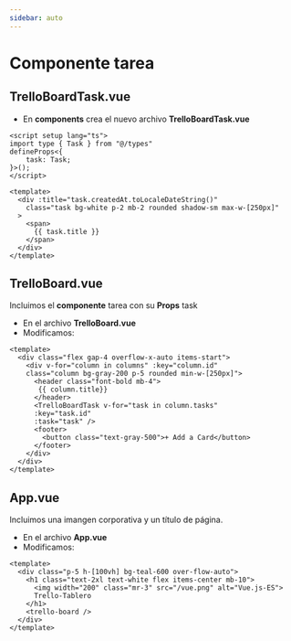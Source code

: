 ```yaml
---
sidebar: auto
---
```



# Componente tarea

## TrelloBoardTask.vue

- En **components** crea el nuevo archivo **TrelloBoardTask.vue**

```vue
<script setup lang="ts">
import type { Task } from "@/types"
defineProps<{
    task: Task;
}>();   
</script>

<template>
  <div :title="task.createdAt.toLocaleDateString()"
    class="task bg-white p-2 mb-2 rounded shadow-sm max-w-[250px]"
  >
    <span>
      {{ task.title }}
    </span>
  </div>
</template>
```
## TrelloBoard.vue

Incluimos el **componente** tarea con su **Props** task

- En el archivo **TrelloBoard.vue**
- Modificamos:

```vue
<template>
  <div class="flex gap-4 overflow-x-auto items-start">
    <div v-for="column in columns" :key="column.id" 
    class="column bg-gray-200 p-5 rounded min-w-[250px]">
      <header class="font-bold mb-4">
       {{ column.title}} 
      </header>
      <TrelloBoardTask v-for="task in column.tasks" 
      :key="task.id" 
      :task="task" />
      <footer>
        <button class="text-gray-500">+ Add a Card</button>
      </footer>
    </div>
  </div>  
</template>
```

## App.vue

Incluimos una imangen corporativa y un título de página.

- En el archivo **App.vue**
- Modificamos:

```vue
<template>
  <div class="p-5 h-[100vh] bg-teal-600 over-flow-auto">  
    <h1 class="text-2xl text-white flex items-center mb-10">
      <img width="200" class="mr-3" src="/vue.png" alt="Vue.js-ES">
      Trello-Tablero
    </h1>
    <trello-board />
  </div>
</template>
```
